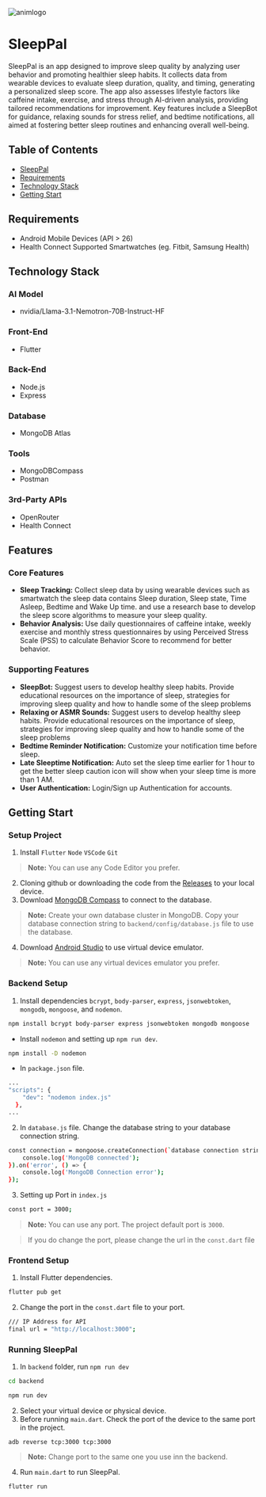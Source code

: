 ![animlogo](https://i.giphy.com/media/v1.Y2lkPTc5MGI3NjExZGY3a2Y3cmlxemZvbzJtanp0azMwejdxZGFzc3ZpZWx0emJlOXM1YSZlcD12MV9pbnRlcm5hbF9naWZfYnlfaWQmY3Q9Zw/AsM8vRtVbQzzAAzX3Q/giphy.gif)

# SleepPal
SleepPal is an app designed to improve sleep quality by analyzing user behavior and promoting healthier sleep habits. It collects data from wearable devices to evaluate sleep duration, quality, and timing, generating a personalized sleep score. The app also assesses lifestyle factors like caffeine intake, exercise, and stress through AI-driven analysis, providing tailored recommendations for improvement. Key features include a SleepBot for guidance, relaxing sounds for stress relief, and bedtime notifications, all aimed at fostering better sleep routines and enhancing overall well-being.

## Table of Contents
* [SleepPal](https://github.com/punipyuni/SleepPal/edit/main/README.md#sleeppal)
* [Requirements](https://github.com/punipyuni/SleepPal/edit/main/README.md#requirements)
* [Technology Stack](https://github.com/punipyuni/SleepPal/edit/main/README.md#technology-stack)
* [Getting Start](https://github.com/punipyuni/SleepPal/edit/main/README.md#getting-start)

## Requirements
* Android Mobile Devices (API > 26)
* Health Connect Supported Smartwatches (eg. Fitbit, Samsung Health)

## Technology Stack
### AI Model
* nvidia/Llama-3.1-Nemotron-70B-Instruct-HF

### Front-End
* Flutter

### Back-End
* Node.js
* Express

### Database
* MongoDB Atlas

### Tools
* MongoDBCompass
* Postman

### 3rd-Party APIs
* OpenRouter
* Health Connect

## Features
### Core Features
* **Sleep Tracking:** Collect sleep data by using wearable devices such as smartwatch the sleep data contains Sleep duration, Sleep state, Time Asleep, Bedtime and Wake Up time. and use a research base to develop the sleep score algorithms to measure your sleep quality.
* **Behavior Analysis:** Use daily questionnaires of caffeine intake, weekly exercise and monthly stress questionnaires by using Perceived Stress Scale (PSS) to calculate Behavior Score to recommend for better behavior.

### Supporting Features
* **SleepBot:** Suggest users to develop healthy sleep habits. Provide educational resources on the importance of sleep, strategies for improving sleep quality and how to handle some of the sleep problems
* **Relaxing or ASMR Sounds:** Suggest users to develop healthy sleep habits. Provide educational resources on the importance of sleep, strategies for improving sleep quality and how to handle some of the sleep problems
* **Bedtime Reminder Notification:** Customize your notification time before sleep.
* **Late Sleeptime Notification:** Auto set the sleep time earlier for 1 hour to get the better sleep caution icon will show when your sleep time is more than 1 AM.
* **User Authentication:** Login/Sign up Authentication for accounts.

## Getting Start
### Setup Project
1. Install `Flutter` `Node` `VSCode` `Git`
> **Note:** You can use any Code Editor you prefer.
2. Cloning github or downloading the code from the [Releases](https://github.com/punipyuni/SleepPal/releases) to your local device.
3. Download [MongoDB Compass](https://www.mongodb.com/products/tools/compass) to connect to the database.
> **Note:** Create your own database cluster in MongoDB. Copy your database connection string to `backend/config/database.js` file to use the database.
4. Download [Android Studio](https://developer.android.com/studio) to use virtual device emulator.
> **Note:** You can use any virtual devices emulator you prefer.

### Backend Setup
1. Install dependencies `bcrypt`, `body-parser`, `express`, `jsonwebtoken`, `mongodb`, `mongoose`, and `nodemon`.
```bash
npm install bcrypt body-parser express jsonwebtoken mongodb mongoose
```
* Install `nodemon` and setting up `npm run dev`.
```bash
npm install -D nodemon
```
* In `package.json` file.
```bash
...
"scripts": {
    "dev": "nodemon index.js"
  },
...
```
2. In `database.js` file. Change the database string to your database connection string.
```bash
const connection = mongoose.createConnection(`database connection string`).on('open', () => {
    console.log('MongoDB connected');
}).on('error', () => {
    console.log('MongoDB Connection error');
});
```
3. Setting up Port in `index.js`
```bash
const port = 3000;
```
> **Note:** You can use any port. The project default port is `3000`.

> If you do change the port, please change the url in the `const.dart` file

### Frontend Setup
1. Install Flutter dependencies.
```bash
flutter pub get
```
2. Change the port in the `const.dart` file to your port.
```bash
/// IP Address for API
final url = "http://localhost:3000";
```

### Running SleepPal
1. In `backend` folder, run `npm run dev`
```bash
cd backend
```
```bash
npm run dev
```
2. Select your virtual device or physical device.
3. Before running `main.dart`. Check the port of the device to the same port in the project.
```
adb reverse tcp:3000 tcp:3000
```
> **Note:** Change port to the same one you use inn the backend.
4. Run `main.dart` to run SleepPal.
```bash
flutter run
```
